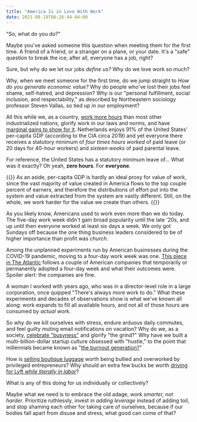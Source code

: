 ```yaml
---
title: "America Is in Love With Work"
date: 2021-08-19T06:26:44-04:00
---
```


"So, what do you do?"

Maybe you've asked someone this question when meeting them for the first time. A
friend of a friend, or a stranger on a plane, or your date. It's a "safe"
question to break the ice; after all, everyone has a job, right?

Sure, but why do we let our jobs *define us?* Why do we love work so much?

<!--more-->

Why, when we meet someone for the first time, do we jump straight to *How do you
generate economic value?* Why do people who've lost their jobs feel shame,
self-hatred, and depression? Why is our "personal fulfillment, social inclusion,
and respectability," as described by Northeastern sociology professor Steven
Vallas, so tied up in our employment?

All this while we, as a country, [work more hours][hours] than most other
industrialized nations, glorify work in our laws and norms, and have 
[marginal gains to show for it][gdp]. Netherlands enjoys 91% of the United States'
per-capita GDP (according to the CIA circa 2019) and yet everyone there receives
a statutory minimum of *four times hours worked* of paid leave (or 20 days for
40-hour workers) and *sixteen weeks* of paid parental leave.

For reference, the United States has a statutory minimum leave of... What was it
exactly? Oh yeah, **zero hours**. For **everyone**.

[hours]: https://data.oecd.org/emp/hours-worked.htm
[gdp]: https://en.wikipedia.org/wiki/List_of_countries_by_GDP_%28PPP%29_per_capita

{{<infobox>}}
As an aside, per-capita GDP is hardly an ideal proxy for value of work, since
the vast majority of value created in America flows to the top couple percent of
earners, and therefore the distributions of effort put into the system and value
extracted from the system are vastly different. Still, on the whole, we work
harder for the value we create than others.
{{</infobox>}}

As you likely know, Americans used to work even more than we do today. The
five-day work week didn't gain broad popularity until the late '20s, and up
until then everyone worked at least six days a week. We only got Sundays off
because the one thing business leaders considered to be of higher importance
than profit was *church*.

Among the unplanned experiments run by American businesses during the COVID-19
pandemic, moving to a four-day work week was one. 
[This piece in The Atlantic][atlantic] follows a couple of American companies
that temporarily or permanently adopted a four-day week and what their outcomes
were. Spoiler alert: the companies are fine.

[atlantic]: https://www.theatlantic.com/family/archive/2021/06/four-day-workweek/619222/

A woman I worked with years ago, who was in a director-level role in a large
corporation, once quipped "There's always more work to do." What these
experiments and decades of observations show is what we've known all along: work
expands to fill all available hours, and not all of those hours are consumed by
*actual work*.

So why do we kill ourselves with stress, endure arduous daily commutes, and feel
guilty muting email notifications on vacation? Why do we, as a society,
[celebrate "busyness"][busy] and glorify "the grind?" Why have we built a
multi-billion-dollar startup culture obsessed with "hustle," to the point that
millennials became known as "[the burnout generation?][burnout]"

How is [selling boutique luggage][luggage] worth being bullied and overworked by
privileged entrepreneurs? Why should an extra few bucks be worth [driving for Lyft *while literally in labor*][lyft]?

[lyft]: https://www.newyorker.com/culture/jia-tolentino/the-gig-economy-celebrates-working-yourself-to-death
[busy]: https://opinionator.blogs.nytimes.com/2012/06/30/the-busy-trap/
[burnout]: https://www.buzzfeednews.com/article/annehelenpetersen/millennials-burnout-generation-debt-work
[luggage]: https://www.theverge.com/2019/12/5/20995453/away-luggage-ceo-steph-korey-toxic-work-environment-travel-inclusion

What is any of this doing for us individually or collectively?

Maybe what we need is to embrace the old adage, *work smarter, not
harder*. Prioritize ruthlessly, invest in *adding leverage* instead of adding
toil, and stop shaming each other for taking care of ourselves, because if our
bodies fall apart from disuse and stress, what good can come of that?
